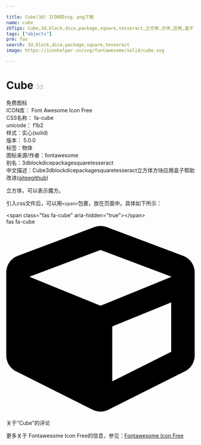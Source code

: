```yaml
---

title: Cube(3d) ICON转svg、png下载
name: cube
zhTips: Cube,3d,block,dice,package,square,tesseract,立方体,方块,应用,盒子
tags: ["objects"]
pre: fas
search: 3d,block,dice,package,square,tesseract
image: https://iconhelper.cn/svg/fontawesome/solid/cube.svg

---
```


# Cube  <small style="font-size: 60%;font-weight: 100">3d</small>


<div class="detail-page">
<p>
<span><span class="badge-success badge">免费图标</span> </span>
<br/>
<span>
ICON库：
<span class="badge-secondary badge">Font Awesome Icon Free</span> 
</span>
<br/>
<span>
CSS名称：
<span class="badge-secondary badge">fa-cube</span> 
</span>
<br/>
<span>
unicode：
<span class="badge-secondary badge">f1b2</span> 
<copy-btn content='f1b2' btn-title=""></copy-btn>
<copy-btn :content='String.fromCodePoint(parseInt("f1b2", 16))' btn-title="复制U"></copy-btn>
</span><br/><span>样式：<span class="badge-light badge">实心(solid)</span></span>
<br/>
<span>
版本：
<span class="badge-secondary badge">5.0.0</span> 
</span><br/><span>标签：<span class="badge-light badge"><router-link to="/tags/objects.html">物体</router-link></span></span>
<br/>
<span>图标来源/作者：<span class="badge-light badge">fontawesome</span></span> 
<br/>
<span>别名：<span class="badge-light badge">3d</span><span class="badge-light badge">block</span><span class="badge-light badge">dice</span><span class="badge-light badge">package</span><span class="badge-light badge">square</span><span class="badge-light badge">tesseract</span></span><br/><span class="zh-detail">中文描述：<span class="badge-primary badge">Cube</span><span class="badge-primary badge">3d</span><span class="badge-primary badge">block</span><span class="badge-primary badge">dice</span><span class="badge-primary badge">package</span><span class="badge-primary badge">square</span><span class="badge-primary badge">tesseract</span><span class="badge-primary badge">立方体</span><span class="badge-primary badge">方块</span><span class="badge-primary badge">应用</span><span class="badge-primary badge">盒子</span><span class="help-link"><span>帮助改进</span>(<a href="https://gitee.com/liuwave/icon-helper/edit/master/json/fontawesome/solid/cube.json" target="_blank" rel="noopener noreferrer">gitee</a><a href="https://github.com/liuwave/icon-helper/edit/master/json/fontawesome/solid/cube.json" target="_blank" rel="noopener noreferrer">github</a></span>)</span><br/>
</p>
</div><div class="description description alert alert-light">立方体，可以表示魔方。</div>
<div class="alert alert-dark">
  <i class="fas fa-cube fa-xs"></i>
  <i class="fas fa-cube fa-sm"></i>
  <i class="fas fa-cube fa-lg"></i>
  <i class="fas fa-cube fa-2x"></i>
  <i class="fas fa-cube fa-3x"></i>
  <i class="fas fa-cube fa-5x"></i>
  <i class="fas fa-cube fa-7x"></i>
</div>
<div>
  <p>引入css文件后，可以用<code>&lt;span&gt;</code>包裹，放在页面中。具体如下所示：    
  </p>
  <div class="alert alert-primary" style="font-size: 14px">
    &lt;span class="fas fa-cube" aria-hidden="true"&gt;&lt;/span&gt;
    <copy-btn content='<span class="fas fa-cube" aria-hidden="true"></span>'></copy-btn>
  </div>
  <div class="alert alert-secondary">
    <i class="fas fa-cube"
    style="font-size: 24px"
    aria-hidden="true"></i> fas fa-cube
    <copy-btn content="fas fa-cube" btn-title="复制图标名称"></copy-btn>
  </div>
</div>
<div id="svg" class="svg-wrap">
<svg xmlns="http://www.w3.org/2000/svg" viewBox="0 0 512 512"><path d="M239.1 6.3l-208 78c-18.7 7-31.1 25-31.1 45v225.1c0 18.2 10.3 34.8 26.5 42.9l208 104c13.5 6.8 29.4 6.8 42.9 0l208-104c16.3-8.1 26.5-24.8 26.5-42.9V129.3c0-20-12.4-37.9-31.1-44.9l-208-78C262 2.2 250 2.2 239.1 6.3zM256 68.4l192 72v1.1l-192 78-192-78v-1.1l192-72zm32 356V275.5l160-65v133.9l-160 80z"/></svg>
</div>
<detail full-name='fa-cube'></detail>

<Vssue title="关于“Cube”的评论" >关于“Cube”的评论</Vssue>
    
<div><p>更多关于  Fontawesome Icon Free的信息，参见：<a target="_blank" href="https://iconhelper.cn/fontawesome.html">Fontawesome Icon Free</a>
</p></div>
